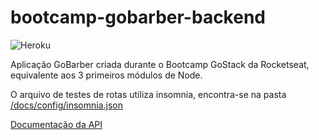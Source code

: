# bootcamp-gobarber-backend
![Heroku](https://heroku-badge.herokuapp.com/?app=gbarber&root=providers)

Aplicação GoBarber criada durante o Bootcamp GoStack da Rocketseat, equivalente aos 3 primeiros módulos de Node.

O arquivo de testes de rotas utiliza insomnia, encontra-se na pasta [/docs/config/insomnia.json](https://raw.githubusercontent.com/thejoaov/bootcamp-gobarber-backend/master/docs/config/insomnia.json)

[Documentação da API](https://thejoaov.github.io/bootcamp-gobarber-backend)
